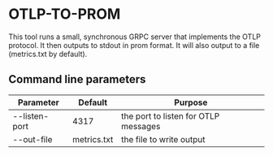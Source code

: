 # OTLP-TO-PROM
This tool runs a small, synchronous GRPC server that implements the OTLP protocol.  It then outputs to stdout in prom format.  It will also output to a file (metrics.txt by default).

## Command line parameters
|Parameter|Default|Purpose|
|---|---|---|
|--listen-port|4317|the port to listen for OTLP messages|
|--out-file|metrics.txt|the file to write output|

